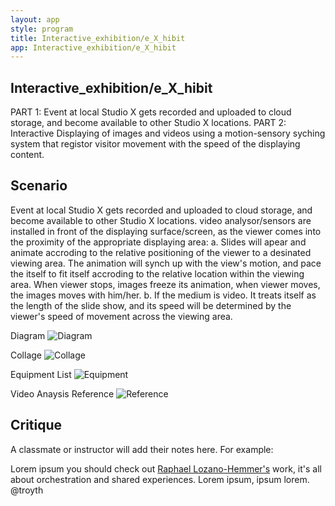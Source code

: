 ```yaml
---
layout: app
style: program
title: Interactive_exhibition/e_X_hibit
app: Interactive_exhibition/e_X_hibit
---
```

##	Interactive_exhibition/e_X_hibit

PART 1: Event at local Studio X gets recorded and uploaded to cloud storage, and become available to other Studio X locations.
PART 2: Interactive Displaying of images and videos using a motion-sensory syching system that registor visitor movement with the speed of the displaying content. 

## Scenario

Event at local Studio X gets recorded and uploaded to cloud storage, and become available to other Studio X locations.
video analysor/sensors are installed in front of the displaying surface/screen, as the viewer comes into the proximity of the appropriate displaying area:
a. Slides will apear and animate accroding to the relative positioning of the viewer to a desinated viewing area. The animation will synch up with the view's motion, and pace the itself to fit itself accroding to the relative location within the viewing area. When viewer stops, images freeze its animation, when viewer moves, the images moves with him/her. 
b. If the medium is video. It treats itself as the length of the slide show, and its speed will be determined by the viewer's speed of movement across the viewing area.

Diagram 
![Diagram](https://raw.github.com/weimpromptu/site2site.github.io/master/programs/eXhibit/images/assigment1_diagram-02.jpg)

Collage
![Collage](https://raw.github.com/weimpromptu/site2site.github.io/master/programs/eXhibit/images/assigment1_collage.jpg)

Equipment List
![Equipment](https://raw.github.com/weimpromptu/site2site.github.io/master/programs/eXhibit/images/assigment1_equipment%20list-04.jpg)

Video Anaysis Reference 
![Reference](https://raw.github.com/weimpromptu/site2site.github.io/master/programs/eXhibit/images/assigment1_video_analsys.jpg)


 
 


## Critique

A classmate or instructor will add their notes here. For example:

Lorem ipsum you should check out [Raphael Lozano-Hemmer's](http://www.lozano-hemmer.com/) work, it's all about orchestration and shared experiences. Lorem ipsum, ipsum lorem.  
@troyth
